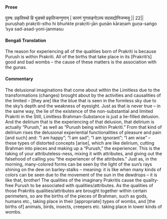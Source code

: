 #### Prose 

पुरुष: प्रकृतिस्थो हि भुङक्ते प्रकृतिजान्गुणान् |
कारणं गुणसङ्गोऽस्य सदसद्योनिजन्मसु || 22||
puruṣhaḥ prakṛiti-stho hi bhuṅkte prakṛiti-jān guṇān
kāraṇaṁ guṇa-saṅgo ’sya sad-asad-yoni-janmasu

 #### Bengali Translation 

The reason for experiencing all of the qualities born of Prakriti is because Purush is within Prakriti. All of the births that take place in its [Prakriti’s] good and bad wombs – the cause of these matters is the association with the gunas. 

 #### Commentary 

The delusional imaginations that come about within the Limitless due to the transformations (changes) brought about by the activities and causalities of the limited – [they are] like the blue that is seen in the formless sky due to the sky’s depth and the weakness of eyesight. Just as that is never true – in the same way, the lie of the existence of the non-substantial and limited Prakriti in the Still, Limitless Brahman-Substance is just a lie-filled delusion. And the delirium that is the experiencing of that delusion, that delirium is actually “Purush,” as well as “Purush being within Prakriti.” From that kind of delirium rises the delusional experiential functionalities of pleasure and pain [and such] and: “I am happy”; “I am sad”; “I am ignorant”; “I am wise” – these types of distorted concepts [arise], which are like delirium, cutting Brahman into pieces and making up a “Purush,” the experiencer. This is the taking of your attributeless-ness, mixing it with attributes, and giving out the falsehood of calling you “the experiencer of the attributes.” Just as, in the morning, many-colored forms can be seen by the light of the sun’s rays shining on the dew on barley-stalks – meaning: it is like when many kinds of colors can be seen due to the movement of the sun in the dewdrops – it is like that, brother! The qualities of the imaginary Prakritis cause the quality-free Purush to be associated with qualities/attributes. As the qualities of those Prakritis qualities/attributes are brought together within certain perimeters, so are the births of the pieces of Brahman, such as gods, humans etc., taking place in their [appropriate] types of wombs, and [the births of] animals, birds, insects, creepers etc. taking place in lower kinds of wombs. 